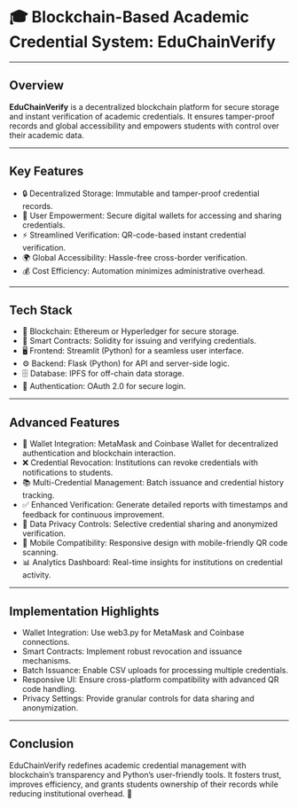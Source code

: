 # 🎓 Blockchain-Based Academic Credential System: EduChainVerify

---


## Overview
**EduChainVerify** is a decentralized blockchain platform for secure storage and instant verification of academic credentials. It ensures tamper-proof records and global accessibility and empowers students with control over their academic data.

---

## Key Features
- 🔒 Decentralized Storage: Immutable and tamper-proof credential records.
- 🙋 User Empowerment: Secure digital wallets for accessing and sharing credentials.
- ⚡ Streamlined Verification: QR-code-based instant credential verification.
- 🌍 Global Accessibility: Hassle-free cross-border verification.
- 💰 Cost Efficiency: Automation minimizes administrative overhead.

---

## Tech Stack
- 🔗 Blockchain: Ethereum or Hyperledger for secure storage.
- 📜 Smart Contracts: Solidity for issuing and verifying credentials.
- 🖥️ Frontend: Streamlit (Python) for a seamless user interface.
- ⚙️ Backend: Flask (Python) for API and server-side logic.
- 🗄️ Database: IPFS for off-chain data storage.
- 🔑 Authentication: OAuth 2.0 for secure login.

---

## Advanced Features
- 👛 Wallet Integration: MetaMask and Coinbase Wallet for decentralized authentication and blockchain interaction.
- ❌ Credential Revocation: Institutions can revoke credentials with notifications to students.
- 📚 Multi-Credential Management: Batch issuance and credential history tracking.
- ✅ Enhanced Verification: Generate detailed reports with timestamps and feedback for continuous improvement.
- 🔐 Data Privacy Controls: Selective credential sharing and anonymized verification.
- 📱 Mobile Compatibility: Responsive design with mobile-friendly QR code scanning.
- 📊 Analytics Dashboard: Real-time insights for institutions on credential activity.

---

## Implementation Highlights
- Wallet Integration: Use web3.py for MetaMask and Coinbase connections.
- Smart Contracts: Implement robust revocation and issuance mechanisms.
- Batch Issuance: Enable CSV uploads for processing multiple credentials.
- Responsive UI: Ensure cross-platform compatibility with advanced QR code handling.
- Privacy Settings: Provide granular controls for data sharing and anonymization.

---

## Conclusion
EduChainVerify redefines academic credential management with blockchain’s transparency and Python’s user-friendly tools. It fosters trust, improves efficiency, and grants students ownership of their records while reducing institutional overhead. 🌟

